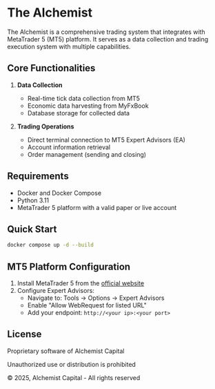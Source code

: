 # The Alchemist
The Alchemist is a comprehensive trading system that integrates with MetaTrader 5 (MT5) platform. It serves as a data collection and trading execution system with multiple capabilities.

## Core Functionalities
1. **Data Collection**
   - Real-time tick data collection from MT5
   - Economic data harvesting from MyFxBook
   - Database storage for collected data

2. **Trading Operations**
   - Direct terminal connection to MT5 Expert Advisors (EA)
   - Account information retrieval
   - Order management (sending and closing)

## Requirements
- Docker and Docker Compose
- Python 3.11
- MetaTrader 5 platform with a valid paper or live account

## Quick Start
```bash
docker compose up -d --build
```

## MT5 Platform Configuration
1. Install MetaTrader 5 from the [official website](https://www.metatrader5.com/en/download)
2. Configure Expert Advisors:
   - Navigate to: Tools -> Options -> Expert Advisors
   - Enable "Allow WebRequest for listed URL"
   - Add your endpoint: `http://<your ip>:<your port>`


## License
Proprietary software of Alchemist Capital

Unauthorized use or distribution is prohibited

© 2025, Alchemist Capital - All rights reserved